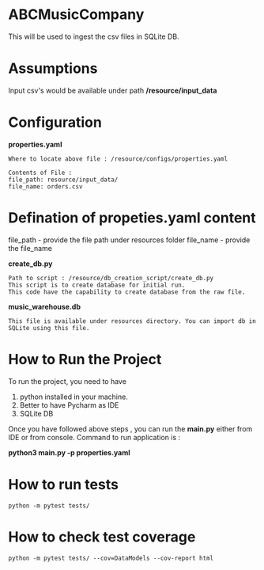 # ABCMusicCompany

This will be used to ingest the csv files in SQLite DB.

# Assumptions
Input csv's would be available under path **/resource/input_data**

# Configuration
**properties.yaml**
```
Where to locate above file : /resource/configs/properties.yaml

Contents of File :
file_path: resource/input_data/
file_name: orders.csv
```
# **Defination of propeties.yaml content**

file_path - provide the file path under resources folder
file_name - provide the file_name


**create_db.py**
```
Path to script : /resource/db_creation_script/create_db.py
This script is to create database for initial run.
This code have the capability to create database from the raw file.
```

**music_warehouse.db**
```
This file is available under resources directory. You can import db in SQLite using this file.
```

# How to Run the Project
To run the project, you need to have 
1. python installed in your machine.
2. Better to have Pycharm as IDE
3. SQLite DB

Once you have followed above steps , you can run the **main.py** either from IDE or from console.
Command to run application is : 

**python3 main.py -p properties.yaml**

# How to run tests
```
python -m pytest tests/
```

# How to check test coverage
```
python -m pytest tests/ --cov=DataModels --cov-report html
```